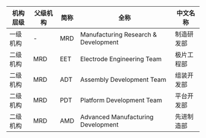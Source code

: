 |	机构层级	|	父级机构	|	简称	|	全称	|	中文名称	|
|---------|---------|------|------|--------|
|	一级机构	|	-	|	MRD	|	Manufacturing Research & Development	|	制造研发部	|
|	二级机构	|	MRD	|	EET	|	Electrode Engineering Team	|	极片工程部	|
|	二级机构	|	MRD	|	ADT	|	Assembly Development Team	|	组装开发部	|
|	二级机构	|	MRD	|	PDT	|	Platform Development Team	|	平台开发部	|
|	二级机构	|	MRD	|	AMD	|	Advanced Manufacturing Development	|	先进制造部	|